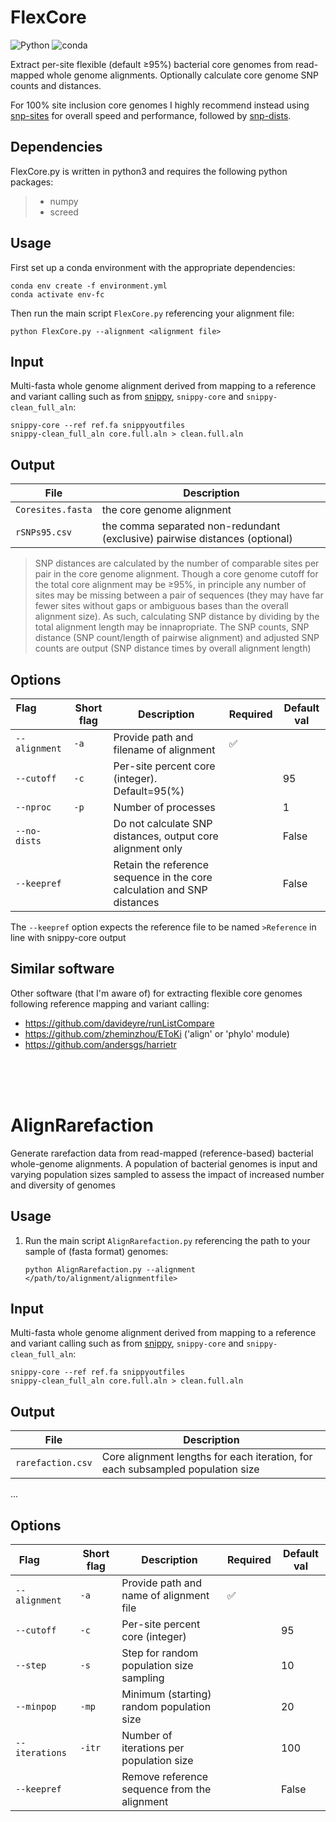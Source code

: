 # FlexCore

![Python](https://badges.aleen42.com/src/python.svg) ![conda](https://img.shields.io/badge/%E2%80%8B-conda-%2344A833.svg?style=flat&logo=anaconda&logoColor=44A833)

Extract per-site flexible (default ≥95%) bacterial core genomes from read-mapped whole genome alignments. Optionally calculate core genome SNP counts and distances.

For 100% site inclusion core genomes I highly recommend instead using [snp-sites](https://github.com/sanger-pathogens/snp-sites)
for overall speed and performance, followed by [snp-dists](https://github.com/tseemann/snp-dists).

## Dependencies

FlexCore.py is written in python3 and requires the following python packages:

> - numpy
> - screed

## Usage

First set up a conda environment with the appropriate dependencies:

```console
conda env create -f environment.yml
conda activate env-fc
```

Then run the main script `FlexCore.py` referencing your alignment file:

```shell
python FlexCore.py --alignment <alignment file>
```

## Input

Multi-fasta whole genome alignment derived from mapping to a reference and variant calling such as from [snippy](https://github.com/tseemann/snippy), `snippy-core` and `snippy-clean_full_aln`:

```shell
snippy-core --ref ref.fa snippyoutfiles 
snippy-clean_full_aln core.full.aln > clean.full.aln
```

## Output

File | Description
-----|------------
`Coresites.fasta` | the core genome alignment  
`rSNPs95.csv`   | the comma separated non-redundant (exclusive) pairwise distances (optional)

> SNP distances are calculated by the number of comparable sites per pair in the core genome alignment. Though a core genome cutoff for the total core alignment may be ≥95%, in principle any number of sites may be missing between a pair of sequences (they may have far fewer sites without gaps or ambiguous bases than the overall alignment size). As such, calculating SNP distance by dividing by the total alignment length may be innapropriate. The SNP counts, SNP distance (SNP count/length of pairwise alignment) and adjusted SNP counts are output (SNP distance times by overall alignment length)

## Options

Flag &nbsp; &nbsp; &nbsp; &nbsp; &nbsp; &nbsp; &nbsp; &nbsp; | Short flag | Description | Required | Default val
--------------|------------|-------------|----------|--------------
`--alignment` |  `-a` |  Provide path and filename of alignment | ✅
`--cutoff` |     `-c` |  Per-site percent core (integer). Default=95(%) |  | 95
`--nproc` |      `-p` |  Number of processes |                             | 1
`--no-dists` |        |  Do not calculate SNP distances, output core alignment only | | False
`--keepref` |         |  Retain the reference sequence in the core calculation and SNP distances | | False

The `--keepref` option expects the reference file to be named `>Reference` in line with snippy-core output

## Similar software

Other software (that I'm aware of) for extracting flexible core genomes following reference mapping and variant calling:

- <https://github.com/davideyre/runListCompare>  
- <https://github.com/zheminzhou/EToKi> ('align' or 'phylo' module)
- <https://github.com/andersgs/harrietr>
<br />
<br />
<br />

# AlignRarefaction

Generate rarefaction data from read-mapped (reference-based) bacterial whole-genome alignments. A population of bacterial genomes is input and varying population sizes sampled to assess the impact of increased number and diversity of genomes

## Usage

1. Run the main script `AlignRarefaction.py` referencing the path to your sample of (fasta format) genomes:

    ```shell
    python AlignRarefaction.py --alignment </path/to/alignment/alignmentfile> 
    ```

## Input

Multi-fasta whole genome alignment derived from mapping to a reference and variant calling such as from [snippy](https://github.com/tseemann/snippy), `snippy-core` and `snippy-clean_full_aln`:

```shell
snippy-core --ref ref.fa snippyoutfiles 
snippy-clean_full_aln core.full.aln > clean.full.aln
```

## Output

File | Description
-----|------------
`rarefaction.csv`   | Core alignment lengths for each iteration, for each subsampled population size

...

## Options

Flag &nbsp; &nbsp; &nbsp; &nbsp; &nbsp; | Short flag | Description | Required | Default val
--------------|------------|-------------|----------|--------------
`--alignment` |  `-a`     |  Provide path and name of alignment file          | ✅
`--cutoff ` | `-c` |  Per-site percent core (integer)|    | 95
`--step ` | `-s` |  Step for random population size sampling |    | 10
`--minpop ` | `-mp` |  Minimum (starting) random population size |    | 20
`--iterations ` | `-itr` |  Number of iterations per population size |    | 100
`--keepref`  |           |  Remove reference sequence from the alignment              |    | False


